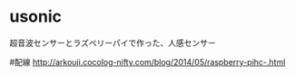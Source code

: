 # usonic
超音波センサーとラズベリーパイで作った、人感センサー

#配線
http://arkouji.cocolog-nifty.com/blog/2014/05/raspberry-pihc-.html
